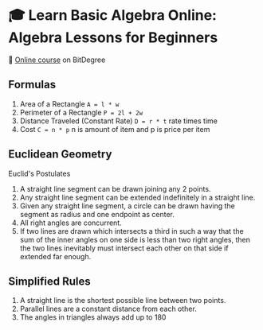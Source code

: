 # :mortar_board: Learn Basic Algebra Online: Algebra Lessons for Beginners

:link: [Online course][course] on BitDegree

## Formulas

1. Area of a Rectangle `A = l * w`
2. Perimeter of a Rectangle `P = 2l + 2w`
3. Distance Traveled (Constant Rate) `D = r * t` rate times time
4. Cost `C = n * p` n is amount of item and p is price per item

## Euclidean Geometry

Euclid's Postulates

1. A straight line segment can be drawn joining any 2 points.
2. Any straight line segment can be extended indefinitely in a straight line.
3. Given any straight line segment, a circle can be drawn having the segment as radius and one endpoint as center.
4. All right angles are concurrent.
5. If two lines are drawn which intersects a third in such a way that the sum of the inner angles on one side is less than two right angles, then the two lines inevitably must intersect each other on that side if extended far enough.

## Simplified Rules

1. A straight line is the shortest possible line between two points.
2. Parallel lines are a constant distance from each other.
3. The angles in triangles always add up to 180

[course]: https://www.bitdegree.org/user/course/basic-algebra/75527
